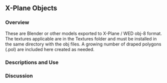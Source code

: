 ## X-Plane Objects



### Overview

These are Blender or other models exported to X-Plane / WED obj-8 format. The textures applicable are in the Textures folder and must be installed in the same directory with the obj files. A growing number of draped polygons (.pol) are included here created as needed.

### Descriptions and Use



### Discussion 

